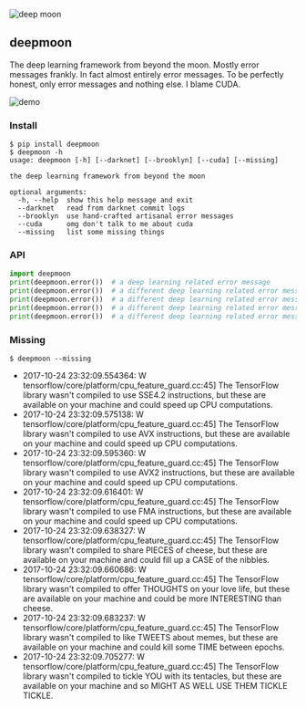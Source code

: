 ![deep moon](https://user-images.githubusercontent.com/118367/33358068-6223e966-d494-11e7-88e4-c9d385cb29f8.jpg)

deepmoon
--------

The deep learning framework from beyond the moon.
Mostly error messages frankly.  In fact almost entirely error messages.
To be perfectly honest, only error messages and nothing else.
I blame CUDA.

![demo](https://user-images.githubusercontent.com/118367/31478441-63b6c7f2-aede-11e7-98da-a6d4db83775d.gif)

### Install

```
$ pip install deepmoon
$ deepmoon -h
usage: deepmoon [-h] [--darknet] [--brooklyn] [--cuda] [--missing]

the deep learning framework from beyond the moon

optional arguments:
  -h, --help  show this help message and exit
  --darknet   read from darknet commit logs
  --brooklyn  use hand-crafted artisanal error messages
  --cuda      omg don't talk to me about cuda
  --missing   list some missing things
```

### API

```py
import deepmoon
print(deepmoon.error())  # a deep learning related error message
print(deepmoon.error())  # a different deep learning related error message
print(deepmoon.error())  # a different deep learning related error message
print(deepmoon.error())  # a different deep learning related error message
print(deepmoon.error())  # a different deep learning related error message
```

### Missing

```
$ deepmoon --missing
```

 * 2017-10-24 23:32:09.554364: W tensorflow/core/platform/cpu_feature_guard.cc:45] The TensorFlow library wasn't compiled to use SSE4.2 instructions, but these are available on your machine and could speed up CPU computations.
 * 2017-10-24 23:32:09.575138: W tensorflow/core/platform/cpu_feature_guard.cc:45] The TensorFlow library wasn't compiled to use AVX instructions, but these are available on your machine and could speed up CPU computations.
 * 2017-10-24 23:32:09.595360: W tensorflow/core/platform/cpu_feature_guard.cc:45] The TensorFlow library wasn't compiled to use AVX2 instructions, but these are available on your machine and could speed up CPU computations.
 * 2017-10-24 23:32:09.616401: W tensorflow/core/platform/cpu_feature_guard.cc:45] The TensorFlow library wasn't compiled to use FMA instructions, but these are available on your machine and could speed up CPU computations.
 * 2017-10-24 23:32:09.638327: W tensorflow/core/platform/cpu_feature_guard.cc:45] The TensorFlow library wasn't compiled to share PIECES of cheese, but these are available on your machine and could fill up a CASE of the nibbles.
 * 2017-10-24 23:32:09.660686: W tensorflow/core/platform/cpu_feature_guard.cc:45] The TensorFlow library wasn't compiled to offer THOUGHTS on your love life, but these are available on your machine and could be more INTERESTING than cheese.
 * 2017-10-24 23:32:09.683237: W tensorflow/core/platform/cpu_feature_guard.cc:45] The TensorFlow library wasn't compiled to like TWEETS about memes, but these are available on your machine and could kill some TIME between epochs.
 * 2017-10-24 23:32:09.705277: W tensorflow/core/platform/cpu_feature_guard.cc:45] The TensorFlow library wasn't compiled to tickle YOU with its tentacles, but these are available on your machine and so MIGHT AS WELL USE THEM TICKLE TICKLE.

